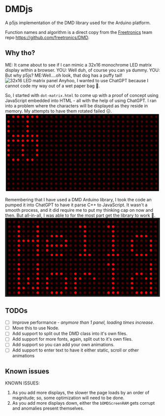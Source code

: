 # DMDjs
A p5js implementation of the DMD library used for the Arduino platform. 

Function names and algorithm is a direct copy from the [Freetronics](https://www.freetronics.com.au/) team repo https://github.com/freetronics/DMD.

## Why tho?
ME: It came about to see if I can mimic a 32x16 monochrome LED matrix display within a browser. YOU: Well duh, of course you can ya dummy. YOU: But why p5js? ME:Well....oh look, that dog has a puffy tail!  
![32x16 LED matrix panel](https://cdn.shopify.com/s/files/1/0045/8932/products/DMD-angle-ft-new-colours-green_Large_1024x1024.png?v=1333886583)
Anyhoo, I wanted to use ChatGPT because I cannot code my way out of a wet paper bag :grimacing:.

So, I started with `dot-matrix.html` to come up with a proof of concept using JavaScript embedded into HTML - all with the help of using ChatGPT. I ran into a problem where the characters will be displayed as they reside in memory. My attempts to have them rotated failed :confounded:.
![Proof of concept](./images/poc.png)

Remembering that I have used a DMD Arduino library, I took the code an pumped it into ChatGPT to have it parse C++ to JavaScript. It wasn't a smooth process, and it did require me to put my thinking cap on now and then. But all-in-all, I was able to for the most part get the library to work 🥳.
![Hello World](./images/helloworld.png)

## TODOs
 - [ ] Improve performance - *anymore than 1 panel, loading times increase*.
 - [ ] Move this to use Node.
 - [ ] Add support to split out the DMD class into it's own files.
 - [ ] Add support for more fonts, again, split out to it's own files.
 - [ ] Add support so you can add your own animations.
 - [ ] Add support to enter text to have it either static, scroll or other animations

## Known issues
KNOWN ISSUES:
1. As you add more displays, the slower the page loads by an order of magnitude; so, some optimization will need to be done.
2. As you add more displays down, either the `bDMDScreenRAM` gets corrupt and anomalies present themselves.
